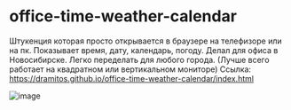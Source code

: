 # office-time-weather-calendar
Штукенция которая просто открывается в браузере на телефизоре или на пк.
Показывает время, дату, календарь, погоду.
Делал для офиса в Новосибирске.
Легко переделать для любого города.
(Лучше всего работает на квадратном или вертикальном мониторе)
Cсылка: https://dramitos.github.io/office-time-weather-calendar/index.html

![image](https://github.com/DrAmiToS/office-time-weather-calendar/assets/89743945/d8376a61-6fd7-46f5-a4dc-08064856c4f4)

